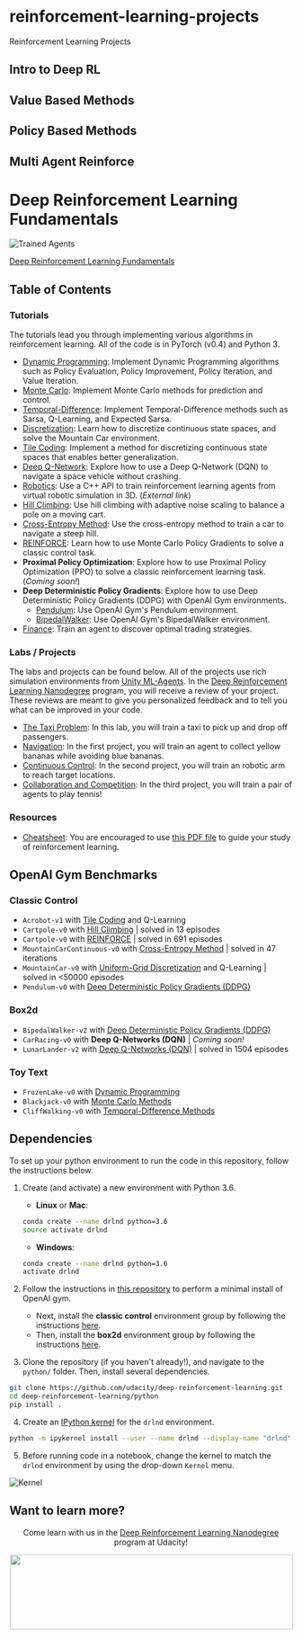 # reinforcement-learning-projects

Reinforcement Learning Projects

## Intro to Deep RL

## Value Based Methods

## Policy Based Methods

## Multi Agent Reinforce

[//]: # "Image References"
[image1]: https://user-images.githubusercontent.com/10624937/42135602-b0335606-7d12-11e8-8689-dd1cf9fa11a9.gif "Trained Agents"
[image2]: https://user-images.githubusercontent.com/10624937/42386929-76f671f0-8106-11e8-9376-f17da2ae852e.png "Kernel"

# Deep Reinforcement Learning Fundamentals

![Trained Agents][image1]

[Deep Reinforcement Learning Fundamentals](https://www.udacity.com/course/deep-reinforcement-learning-nanodegree--nd893)

## Table of Contents

### Tutorials

The tutorials lead you through implementing various algorithms in reinforcement learning. All of the code is in PyTorch (v0.4) and Python 3.

- [Dynamic Programming](https://github.com/udacity/deep-reinforcement-learning/tree/master/dynamic-programming): Implement Dynamic Programming algorithms such as Policy Evaluation, Policy Improvement, Policy Iteration, and Value Iteration.
- [Monte Carlo](https://github.com/udacity/deep-reinforcement-learning/tree/master/monte-carlo): Implement Monte Carlo methods for prediction and control.
- [Temporal-Difference](https://github.com/udacity/deep-reinforcement-learning/tree/master/temporal-difference): Implement Temporal-Difference methods such as Sarsa, Q-Learning, and Expected Sarsa.
- [Discretization](https://github.com/udacity/deep-reinforcement-learning/tree/master/discretization): Learn how to discretize continuous state spaces, and solve the Mountain Car environment.
- [Tile Coding](https://github.com/udacity/deep-reinforcement-learning/tree/master/tile-coding): Implement a method for discretizing continuous state spaces that enables better generalization.
- [Deep Q-Network](https://github.com/udacity/deep-reinforcement-learning/tree/master/dqn): Explore how to use a Deep Q-Network (DQN) to navigate a space vehicle without crashing.
- [Robotics](https://github.com/dusty-nv/jetson-reinforcement): Use a C++ API to train reinforcement learning agents from virtual robotic simulation in 3D. (_External link_)
- [Hill Climbing](https://github.com/udacity/deep-reinforcement-learning/tree/master/hill-climbing): Use hill climbing with adaptive noise scaling to balance a pole on a moving cart.
- [Cross-Entropy Method](https://github.com/udacity/deep-reinforcement-learning/tree/master/cross-entropy): Use the cross-entropy method to train a car to navigate a steep hill.
- [REINFORCE](https://github.com/udacity/deep-reinforcement-learning/tree/master/reinforce): Learn how to use Monte Carlo Policy Gradients to solve a classic control task.
- **Proximal Policy Optimization**: Explore how to use Proximal Policy Optimization (PPO) to solve a classic reinforcement learning task. (_Coming soon!_)
- **Deep Deterministic Policy Gradients**: Explore how to use Deep Deterministic Policy Gradients (DDPG) with OpenAI Gym environments.
  - [Pendulum](https://github.com/udacity/deep-reinforcement-learning/tree/master/ddpg-pendulum): Use OpenAI Gym's Pendulum environment.
  - [BipedalWalker](https://github.com/udacity/deep-reinforcement-learning/tree/master/ddpg-bipedal): Use OpenAI Gym's BipedalWalker environment.
- [Finance](https://github.com/udacity/deep-reinforcement-learning/tree/master/finance): Train an agent to discover optimal trading strategies.

### Labs / Projects

The labs and projects can be found below. All of the projects use rich simulation environments from [Unity ML-Agents](https://github.com/Unity-Technologies/ml-agents). In the [Deep Reinforcement Learning Nanodegree](https://www.udacity.com/course/deep-reinforcement-learning-nanodegree--nd893) program, you will receive a review of your project. These reviews are meant to give you personalized feedback and to tell you what can be improved in your code.

- [The Taxi Problem](https://github.com/udacity/deep-reinforcement-learning/tree/master/lab-taxi): In this lab, you will train a taxi to pick up and drop off passengers.
- [Navigation](https://github.com/udacity/deep-reinforcement-learning/tree/master/p1_navigation): In the first project, you will train an agent to collect yellow bananas while avoiding blue bananas.
- [Continuous Control](https://github.com/udacity/deep-reinforcement-learning/tree/master/p2_continuous-control): In the second project, you will train an robotic arm to reach target locations.
- [Collaboration and Competition](https://github.com/udacity/deep-reinforcement-learning/tree/master/p3_collab-compet): In the third project, you will train a pair of agents to play tennis!

### Resources

- [Cheatsheet](https://github.com/udacity/deep-reinforcement-learning/blob/master/cheatsheet): You are encouraged to use [this PDF file](https://github.com/udacity/deep-reinforcement-learning/blob/master/cheatsheet/cheatsheet.pdf) to guide your study of reinforcement learning.

## OpenAI Gym Benchmarks

### Classic Control

- `Acrobot-v1` with [Tile Coding](https://github.com/udacity/deep-reinforcement-learning/blob/master/tile-coding/Tile_Coding_Solution.ipynb) and Q-Learning
- `Cartpole-v0` with [Hill Climbing](https://github.com/udacity/deep-reinforcement-learning/blob/master/hill-climbing/Hill_Climbing.ipynb) | solved in 13 episodes
- `Cartpole-v0` with [REINFORCE](https://github.com/udacity/deep-reinforcement-learning/blob/master/reinforce/REINFORCE.ipynb) | solved in 691 episodes
- `MountainCarContinuous-v0` with [Cross-Entropy Method](https://github.com/udacity/deep-reinforcement-learning/blob/master/cross-entropy/CEM.ipynb) | solved in 47 iterations
- `MountainCar-v0` with [Uniform-Grid Discretization](https://github.com/udacity/deep-reinforcement-learning/blob/master/discretization/Discretization_Solution.ipynb) and Q-Learning | solved in <50000 episodes
- `Pendulum-v0` with [Deep Deterministic Policy Gradients (DDPG)](https://github.com/udacity/deep-reinforcement-learning/blob/master/ddpg-pendulum/DDPG.ipynb)

### Box2d

- `BipedalWalker-v2` with [Deep Deterministic Policy Gradients (DDPG)](https://github.com/udacity/deep-reinforcement-learning/blob/master/ddpg-bipedal/DDPG.ipynb)
- `CarRacing-v0` with **Deep Q-Networks (DQN)** | _Coming soon!_
- `LunarLander-v2` with [Deep Q-Networks (DQN)](https://github.com/udacity/deep-reinforcement-learning/blob/master/dqn/solution/Deep_Q_Network_Solution.ipynb) | solved in 1504 episodes

### Toy Text

- `FrozenLake-v0` with [Dynamic Programming](https://github.com/udacity/deep-reinforcement-learning/blob/master/dynamic-programming/Dynamic_Programming_Solution.ipynb)
- `Blackjack-v0` with [Monte Carlo Methods](https://github.com/udacity/deep-reinforcement-learning/blob/master/monte-carlo/Monte_Carlo_Solution.ipynb)
- `CliffWalking-v0` with [Temporal-Difference Methods](https://github.com/udacity/deep-reinforcement-learning/blob/master/temporal-difference/Temporal_Difference_Solution.ipynb)

## Dependencies

To set up your python environment to run the code in this repository, follow the instructions below.

1. Create (and activate) a new environment with Python 3.6.

   - **Linux** or **Mac**:

   ```bash
   conda create --name drlnd python=3.6
   source activate drlnd
   ```

   - **Windows**:

   ```bash
   conda create --name drlnd python=3.6
   activate drlnd
   ```

2. Follow the instructions in [this repository](https://github.com/openai/gym) to perform a minimal install of OpenAI gym.
   - Next, install the **classic control** environment group by following the instructions [here](https://github.com/openai/gym#classic-control).
   - Then, install the **box2d** environment group by following the instructions [here](https://github.com/openai/gym#box2d).
3. Clone the repository (if you haven't already!), and navigate to the `python/` folder. Then, install several dependencies.

```bash
git clone https://github.com/udacity/deep-reinforcement-learning.git
cd deep-reinforcement-learning/python
pip install .
```

4. Create an [IPython kernel](http://ipython.readthedocs.io/en/stable/install/kernel_install.html) for the `drlnd` environment.

```bash
python -m ipykernel install --user --name drlnd --display-name "drlnd"
```

5. Before running code in a notebook, change the kernel to match the `drlnd` environment by using the drop-down `Kernel` menu.

![Kernel][image2]

## Want to learn more?

<p align="center">Come learn with us in the <a href="https://www.udacity.com/course/deep-reinforcement-learning-nanodegree--nd893">Deep Reinforcement Learning Nanodegree</a> program at Udacity!</p>

<p align="center"><a href="https://www.udacity.com/course/deep-reinforcement-learning-nanodegree--nd893">
 <img width="503" height="133" src="https://user-images.githubusercontent.com/10624937/42135812-1829637e-7d16-11e8-9aa1-88056f23f51e.png"></a>
</p>
